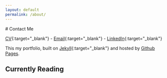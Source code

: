 ```yaml
---
layout: default
permalink: /about/
---
```


<div class="wrapper" markdown="1">
# Contact Me

[CV](/assets/resume.pdf){:target="_blank"} - [Email](mailto:prancingwithponies@live.com){:target="_blank"} - [LinkedIn](https://www.linkedin.com/in/jonathan-chang-0585294b){:target="_blank"}

This my portfolio, built on [Jekyll](http://jekyllrb.com/){:target="_blank"} and hosted by [Github Pages](https://pages.github.com/).

## Currently Reading

<style type="text/css" media="screen">
  .gr_grid_container {
    /* customize grid container div here. eg: width: 500px; */
  }

  .gr_grid_book_container {
    /* customize book cover container div here */
    float: left;
    width: 98px;
    height: 160px;
    padding: 0px 0px;
    overflow: hidden;
  }
</style>

<div id="gr_grid_widget_1464721792"></div>
<script src="https://www.goodreads.com/review/grid_widget/16515786.Currently%20Reading?cover_size=medium&hide_link=true&hide_title=true&num_books=20&order=a&shelf=currently-reading&sort=date_added" type="text/javascript" charset="utf-8"></script>

</div>
